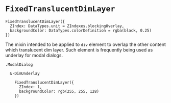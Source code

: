 # `FixedTranslucentDimLayer`

```
FixedTranslucentDimLayer({
  ZIndex: DataTypes.unit = ZIndexes.blockingOverlay,
  backgroundColor: DataTypes.colorDefinition = rgba(black, 0.25)
})
```

The mixin intended to be applied to `div` element to overlap the other content which translucent dim layer.
Such element is frequently being used as underlay for modal dialogs.

```stylus
.ModalDialog

  &-DimUnderlay

    FixedTranslucentDimLayer({
      ZIndex: 1,
      backgroundColor: rgb(255, 255, 128)
    })
```
